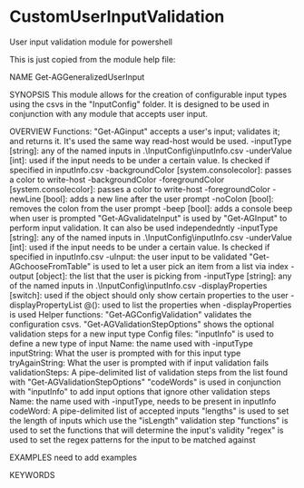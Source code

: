 # CustomUserInputValidation
User input validation module for powershell

This is just copied from the module help file:


NAME
    Get-AGGeneralizedUserInput

SYNOPSIS
    This module allows for the creation of configurable input types using the csvs in the "InputConfig" folder. It is designed to be used in conjunction with any module that accepts user input.

OVERVIEW
    Functions:
        "Get-AGinput" accepts a user's input; validates it; and returns it. It's used the same way read-host would be used.
            -inputType [string]: any of the named inputs in .\InputConfig\inputInfo.csv
            -underValue [int]: used if the input needs to be under a certain value. Is checked if specified in inputInfo.csv
            -backgroundColor [system.consolecolor]: passes a color to write-host -backgroundColor
            -foregroundColor [system.consolecolor]: passes a color to write-host -foregroundColor
            -newLine [bool]: adds a new line after the user prompt
            -noColon [bool]: removes the colon from the user prompt
            -beep [bool]: adds a console beep when user is prompted
        "Get-AGvalidateInput" is used by "Get-AGInput" to perform input validation. It can also be used independedntly
            -inputType [string]: any of the named inputs in .\InputConfig\inputInfo.csv
            -underValue [int]: used if the input needs to be under a certain value. Is checked if specified in inputInfo.csv
            -uInput: the user input to be validated
        "Get-AGchooseFromTable" is used to let a user pick an item from a list via index
            -output [object]: the list that the user is picking from 
            -inputType [string]: any of the named inputs in .\InputConfig\inputInfo.csv
            -displayProperties [switch]: used if the object should only show certain properties to the user
            -displayPropertyList @(): used to list the properties when -displayProperties is used
    Helper functions:
        "Get-AGConfigValidation" validates the configuration csvs.
        "Get-AGValidationStepOptions" shows the optional validation steps for a new input type
    Config files:
        "inputInfo" is used to define a new type of input
            Name: the name used with -inputType
            inputString: What the user is prompted with for this input type
            tryAgainString: What the user is prompted with if input validation fails
            validationSteps: A pipe-delimited list of validation steps from the list found with "Get-AGValidationStepOptions"
        "codeWords" is used in conjunction with "inputInfo" to add input options that ignore other validation steps
            Name: the name used with -inputType, needs to be present in inputInfo
            codeWord: A pipe-delimited list of accepted inputs
        "lengths" is used to set the length of inputs which use the "isLength" validation step 
        "functions" is used to set the functions that will determine the input's validity
        "regex" is used to set the regex patterns for the input to be matched against

EXAMPLES
    need to add examples 

KEYWORDS
    
